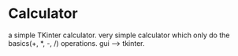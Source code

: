 # Calculator
a simple TKinter calculator.
very simple calculator which only do the basics(+, *, -, /) operations.
gui --> tkinter.
